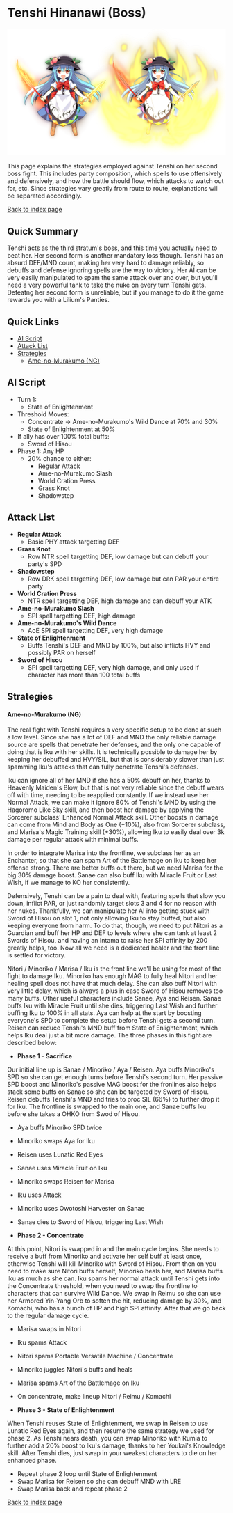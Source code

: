 # Tenshi Hinanawi (Boss)

![](img/tenshi2.png)

This page explains the strategies employed against Tenshi on her second boss fight. This includes party composition, which spells to use offensively and defensively, and how the battle should flow, which attacks to watch out for, etc. Since strategies vary greatly from route to route, explanations will be separated accordingly.

[Back to index page](../index.md)

## Quick Summary

Tenshi acts as the third stratum's boss, and this time you actually need to beat her. Her second form is another mandatory loss though. Tenshi has an absurd DEF/MND count, making her very hard to damage reliably, so debuffs and defense ignoring spells are the way to victory. Her AI can be very easily manipulated to spam the same attack over and over, but you'll need a very powerful tank to take the nuke on every turn Tenshi gets. Defeatng her second form is unreliable, but if you manage to do it the game rewards you with a Lilium's Panties.

## Quick Links
* [AI Script](#script)
* [Attack List](#attacks)
* [Strategies](#strats)
	* [Ame-no-Murakumo (NG)](#ng-murakumo)

## <a id="script"></a>AI Script

* Turn 1:
	* State of Enlightenment
* Threshold Moves:
	* Concentrate -> Ame-no-Murakumo's Wild Dance at 70% and 30%
	* State of Enlightenment at 50%
* If ally has over 100% total buffs:
	* Sword of Hisou
* Phase 1: Any HP
	* 20% chance to either:
		* Regular Attack
		* Ame-no-Murakumo Slash
		* World Cration Press
		* Grass Knot
		* Shadowstep

## <a id="attacks"></a>Attack List

* **Regular Attack**
	* Basic PHY attack targetting DEF
* **Grass Knot**
	* Row NTR spell targetting DEF, low damage but can debuff your party's SPD
* **Shadowstep**
	* Row DRK spell targetting DEF, low damage but can PAR your entire party
* **World Cration Press**
	* NTR spell targetting DEF, high damage and can debuff your ATK
* **Ame-no-Murakumo Slash**
	* SPI spell targetting DEF, high damage
* **Ame-no-Murakumo's Wild Dance**
	* AoE SPI spell targetting DEF, very high damage
* **State of Enlightenment**
	* Buffs Tenshi's DEF and MND by 100%, but also inflicts HVY and possibly PAR on herself
* **Sword of Hisou**
	* SPI spell targetting DEF, very high damage, and only used if character has more than 100 total buffs

## <a id="strats"></a>Strategies

#### <a id="ng-murakumo"></a>Ame-no-Murakumo (NG)

The real fight with Tenshi requires a very specific setup to be done at such a low level. Since she has a lot of DEF and MND the only reliable damage source are spells that penetrate her defenses, and the only one capable of doing that is Iku with her skills. It is technically possible to damage her by keeping her debuffed and HVY/SIL, but that is considerably slower than just spamming Iku's attacks that can fully penetrate Tenshi's defenses.

Iku can ignore all of her MND if she has a 50% debuff on her, thanks to Heavenly Maiden's Blow, but that is not very reliable since the debuff wears off with time, needing to be reapplied constantly. If we instead use her Normal Attack, we can make it ignore 80% of Tenshi's MND by using the Hagoromo Like Sky skill, and then boost her damage by applying the Sorcerer subclass' Enhanced Normal Attack skill. Other boosts in damage can come from Mind and Body as One (+10%), also from Sorcerer subclass, and Marisa's Magic Training skill (+30%), allowing Iku to easily deal over 3k damage per regular attack with minimal buffs.

In order to integrate Marisa into the frontline, we subclass her as an Enchanter, so that she can spam Art of the Battlemage on Iku to keep her offense strong. There are better buffs out there, but we need Marisa for the big 30% damage boost. Sanae can also buff Iku with Miracle Fruit or Last Wish, if we manage to KO her consistently.

Defensively, Tenshi can be a pain to deal with, featuring spells that slow you down, inflict PAR, or just randomly target slots 3 and 4 for no reason with her nukes. Thankfully, we can manipulate her AI into getting stuck with Sword of Hisou on slot 1, not only allowing Iku to stay buffed, but also keeping everyone from harm. To do that, though, we need to put Nitori as a Guardian and buff her HP and DEF to levels where she can tank at least 2 Swords of Hisou, and having an Intama to raise her SPI affinity by 200 greatly helps, too. Now all we need is a dedicated healer and the front line is settled for victory.

Nitori / Minoriko / Marisa / Iku is the front line we'll be using for most of the fight to damage Iku. Minoriko has enough MAG to fully heal Nitori and her healing spell does not have that much delay. She can also buff Nitori with very little delay, which is always a plus in case Sword of Hisou removes too many buffs. Other useful characters include Sanae, Aya and Reisen. Sanae buffs Iku with Miracle Fruit until she dies, triggering Last Wish and further buffing Iku to 100% in all stats. Aya can help at the start by boosting everyone's SPD to complete the setup before Tenshi gets a second turn. Reisen can reduce Tenshi's MND buff from State of Enlightenment, which helps Iku deal just a bit more damage. The three phases in this fight are described below:

* **Phase 1 - Sacrifice**

Our initial line up is Sanae / Minoriko / Aya / Reisen. Aya buffs Minoriko's SPD so she can get enough turns before Tenshi's second turn. Her passive SPD boost and Minoriko's passive MAG boost for the fronlines also helps stack some buffs on Sanae so she can be targeted by Sword of Hisou. Reisen debuffs Tenshi's MND and tries to proc SIL (66%) to further drop it for Iku. The frontline is swapped to the main one, and Sanae buffs Iku before she takes a OHKO from Swod of Hisou.

* Aya buffs Minoriko SPD twice
* Minoriko swaps Aya for Iku
* Reisen uses Lunatic Red Eyes
* Sanae uses Miracle Fruit on Iku
* Minoriko swaps Reisen for Marisa
* Iku uses Attack
* Minoriko uses Owotoshi Harvester on Sanae
* Sanae dies to Sword of Hisou, triggering Last Wish

* **Phase 2 - Concentrate**

At this point, Nitori is swapped in and the main cycle begins. She needs to receive a buff from Minoriko and activate her self buff at least once, otherwise Tenshi will kill Minoriko with Sword of Hisou. From then on you need to make sure Nitori buffs herself, Minoriko heals her, and Marisa buffs Iku as much as she can. Iku spams her normal attack until Tenshi gets into the Concentrate threshold, when you need to swap the frontline to characters that can survive Wild Dance. We swap in Reimu so she can use her Armored Yin-Yang Orb to soften the hit, reducing damage by 30%, and Komachi, who has a bunch of HP and high SPI affinity. After that we go back to the regular damage cycle.

* Marisa swaps in Nitori
* Iku spams Attack
* Nitori spams Portable Versatile Machine / Concentrate
* Minoriko juggles Nitori's buffs and heals
* Marisa spams Art of the Battlemage on Iku
* On concentrate, make lineup Nitori / Reimu / Komachi

* **Phase 3 - State of Enlightenment**

When Tenshi reuses State of Enlightenment, we swap in Reisen to use Lunatic Red Eyes again, and then resume the same strategy we used for phase 2. As Tenshi nears death, you can swap Minoriko with Rumia to further add a 20% boost to Iku's damage, thanks to her Youkai's Knowledge skill. After Tenshi dies, just swap in your weakest characters to die on her enhanced phase.

* Repeat phase 2 loop until State of Enlightenment
* Swap Marisa for Reisen so she can debuff MND with LRE
* Swap Marisa back and repeat phase 2

[Back to index page](../index.md)
